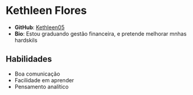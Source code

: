 # Kethleen Flores
- **GitHub**: [Kethleen05](https://github.com/Kethleen05)
- **Bio**: Estou graduando gestão financeira, e pretende melhorar mnhas hardskils
## Habilidades

- Boa comunicação
- Facilidade em aprender
- Pensamento analítico
